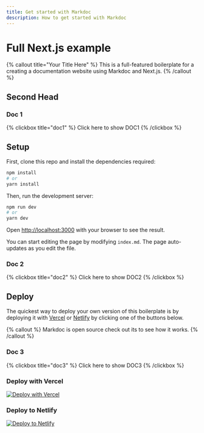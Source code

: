 ```yaml
---
title: Get started with Markdoc
description: How to get started with Markdoc
---
```


# Full Next.js example

{% callout title="Your Title Here"   %}
This is a full-featured boilerplate for a creating a documentation website using Markdoc and Next.js.
{% /callout %}
## Second Head

### Doc 1

{% clickbox title="doc1" %}
Click here to show DOC1
{% /clickbox %}

## Setup

First, clone this repo and install the dependencies required:

```bash
npm install
# or
yarn install
```

Then, run the development server:

```bash
npm run dev
# or
yarn dev
```

Open [http://localhost:3000](http://localhost:3000) with your browser to see the result.

You can start editing the page by modifying `index.md`. The page auto-updates as you edit the file.

### Doc 2

{% clickbox  title="doc2" %}
Click here to show DOC2
{% /clickbox %}



## Deploy

The quickest way to deploy your own version of this boilerplate is by deploying it with [Vercel](https://vercel.com) or [Netlify](https://www.netlify.com/) by clicking one of the buttons below.


{% callout %}
Markdoc is open source check out its  to see how it works.
{% /callout %}

### Doc 3

{% clickbox  title="doc3" %}
Click here to show DOC3
{% /clickbox %}

### Deploy with Vercel

[![Deploy with Vercel](https://vercel.com/button)](https://vercel.com/new/clone?repository-url=https://github.com/markdoc/next.js-starter)

### Deploy to Netlify

[![Deploy to Netlify](https://www.netlify.com/img/deploy/button.svg)](https://app.netlify.com/start/deploy?repository=https://github.com/markdoc/next.js-starter)
